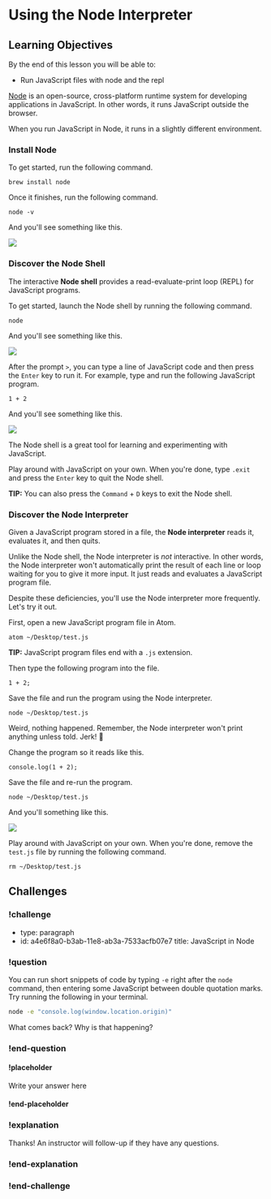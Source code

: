 # Using the Node Interpreter

## Learning Objectives

By the end of this lesson you will be able to:

* Run JavaScript files with node and the repl

[Node](https://nodejs.org/) is an open-source, cross-platform runtime system for developing applications in JavaScript. In other words, it runs JavaScript outside the browser.

When you run JavaScript in Node, it runs in a slightly different environment.

### Install Node

To get started, run the following command.

```
brew install node
```

Once it finishes, run the following command.

```
node -v
```

And you'll see something like this.

![](https://i.imgur.com/s6yEpP9.png)

### Discover the Node Shell

The interactive **Node shell** provides a read-evaluate-print loop (REPL) for JavaScript programs.

To get started, launch the Node shell by running the following command.

```
node
```

And you'll see something like this.

![](https://i.imgur.com/tSVXigd.png)

After the prompt `>`, you can type a line of JavaScript code and then press the `Enter` key to run it. For example, type and run the following JavaScript program.

```
1 + 2
```

And you'll see something like this.

![](https://i.imgur.com/ZO8fIEw.png)

The Node shell is a great tool for learning and experimenting with JavaScript.

Play around with JavaScript on your own. When you're done, type `.exit` and press the `Enter` key to quit the Node shell.

**TIP:** You can also press the `Command` + `D` keys to exit the Node shell.

### Discover the Node Interpreter

Given a JavaScript program stored in a file, the **Node interpreter** reads it, evaluates it, and then quits.

Unlike the Node shell, the Node interpreter is _not_ interactive. In other words, the Node interpreter won't automatically print the result of each line or loop waiting for you to give it more input. It just reads and evaluates a JavaScript program file.

Despite these deficiencies, you'll use the Node interpreter more frequently. Let's try it out.

First, open a new JavaScript program file in Atom.

```
atom ~/Desktop/test.js
```

**TIP:** JavaScript program files end with a `.js` extension.

Then type the following program into the file.

```
1 + 2;
```

Save the file and run the program using the Node interpreter.

```
node ~/Desktop/test.js
```

Weird, nothing happened. Remember, the Node interpreter won't print anything unless told. Jerk! 😤

Change the program so it reads like this.

```
console.log(1 + 2);
```

Save the file and re-run the program.

```
node ~/Desktop/test.js
```

And you'll something like this.

![](https://i.imgur.com/13wlgTe.png)

Play around with JavaScript on your own. When you're done, remove the `test.js` file by running the following command.

```
rm ~/Desktop/test.js
```

## Challenges

<!-- Question -->

### !challenge

* type: paragraph
* id: a4e6f8a0-b3ab-11e8-ab3a-7533acfb07e7
 title: JavaScript in Node

### !question

You can run short snippets of code by typing `-e` right after the `node` command, then entering some JavaScript between double quotation marks. Try running the following in your terminal.

```bash
node -e "console.log(window.location.origin)"
```

What comes back? Why is that happening?

### !end-question

#### !placeholder

Write your answer here

#### !end-placeholder

### !explanation

Thanks! An instructor will follow-up if they have any questions.

### !end-explanation

### !end-challenge
